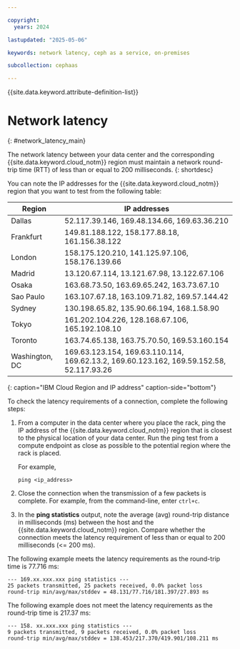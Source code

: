 ```yaml
---

copyright:
  years: 2024

lastupdated: "2025-05-06"

keywords: network latency, ceph as a service, on-premises

subcollection: cephaas

---
```


{{site.data.keyword.attribute-definition-list}}

# Network latency
{: #network_latency_main}


The network latency between your data center and the corresponding {{site.data.keyword.cloud_notm}} region must maintain a network round-trip time (RTT) of less than or equal to 200 milliseconds.
{: shortdesc}

You can note the IP addresses for the {{site.data.keyword.cloud_notm}} region that you want to test from the following table:

| Region           |  IP addresses  |
| ---------------- | ---------- |
| Dallas | 52.117.39.146, 169.48.134.66, 169.63.36.210 |
| Frankfurt | 149.81.188.122, 158.177.88.18, 161.156.38.122 |
| London | 158.175.120.210, 141.125.97.106, 158.176.139.66 |
| Madrid | 13.120.67.114, 13.121.67.98, 13.122.67.106 |
| Osaka | 163.68.73.50, 163.69.65.242, 163.73.67.10 |
| Sao Paulo | 163.107.67.18, 163.109.71.82, 169.57.144.42 |
| Sydney | 130.198.65.82, 135.90.66.194, 168.1.58.90 |
| Tokyo | 161.202.104.226, 128.168.67.106, 165.192.108.10 |
| Toronto| 163.74.65.138, 163.75.70.50, 169.53.160.154 |
| Washington, DC | 169.63.123.154, 169.63.110.114, 169.62.13.2, 169.60.123.162, 169.59.152.58, 52.117.93.26 |
{: caption="IBM Cloud Region and IP address" caption-side="bottom"}

To check the latency requirements of a connection, complete the following steps:

1. From a computer in the data center where you place the rack, ping the IP address of the {{site.data.keyword.cloud_notm}} region that is closest to the physical location of your data center. Run the ping test from a compute endpoint as close as possible to the potential region where the rack is placed.

   For example,
   ```text
   ping <ip_address>
   ```

2. Close the connection when the transmission of a few packets is complete. For example, from the command-line, enter `ctrl+c`.

3. In the **ping statistics** output, note the average (avg) round-trip distance in milliseconds (ms) between the host and the {{site.data.keyword.cloud_notm}} region. Compare whether the connection meets the latency requirement of less than or equal to 200 milliseconds (<= 200 ms).


The following example meets the latency requirements as the round-trip time is 77.716 ms:
```text
--- 169.xx.xxx.xxx ping statistics ---
25 packets transmitted, 25 packets received, 0.0% packet loss
round-trip min/avg/max/stddev = 48.131/77.716/181.397/27.893 ms
```

The following example does not meet the latency requirements as the round-trip time is 217.37 ms:
```text
--- 158. xx.xxx.xxx ping statistics ---
9 packets transmitted, 9 packets received, 0.0% packet loss
round-trip min/avg/max/stddev = 138.453/217.370/419.901/108.211 ms
```
